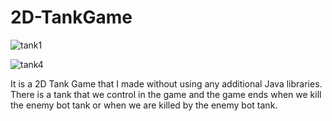 # 2D-TankGame

![tank1](https://user-images.githubusercontent.com/32792243/85446637-5c39b480-b59d-11ea-812a-12bdb3e18875.PNG)

![tank4](https://user-images.githubusercontent.com/32792243/85446727-81c6be00-b59d-11ea-9c2f-a82052c9a04d.PNG)


It is a 2D Tank Game that I made without using any additional Java libraries.
There is a tank that we control in the game and the game ends when we kill the enemy bot tank or when we are killed by the enemy bot tank.



